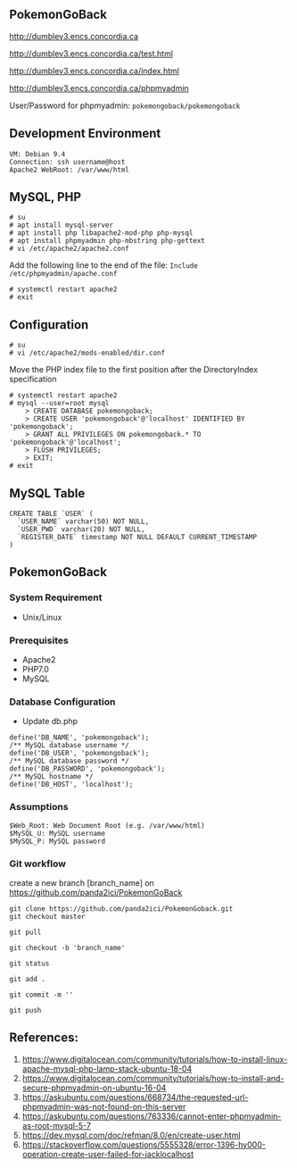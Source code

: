 ## PokemonGoBack

http://dumblev3.encs.concordia.ca

http://dumblev3.encs.concordia.ca/test.html

http://dumblev3.encs.concordia.ca/index.html


http://dumblev3.encs.concordia.ca/phpmyadmin

User/Password for phpmyadmin: ```pokemongoback/pokemongoback```

## Development Environment

```
VM: Debian 9.4
Connection: ssh username@host
Apache2 WebRoot: /var/www/html
```

## MySQL, PHP
```
# su
# apt install mysql-server
# apt install php libapache2-mod-php php-mysql
# apt install phpmyadmin php-mbstring php-gettext
# vi /etc/apache2/apache2.conf
```
Add the following line to the end of the file:
```Include /etc/phpmyadmin/apache.conf```
```
# systemctl restart apache2
# exit
```

## Configuration
``` shell
# su
# vi /etc/apache2/mods-enabled/dir.conf
```
Move the PHP index file to the first position after the DirectoryIndex specification 
```
# systemctl restart apache2
# mysql --user=root mysql
    > CREATE DATABASE pokemongoback;
    > CREATE USER 'pokemongoback'@'localhost' IDENTIFIED BY 'pokemongoback';
    > GRANT ALL PRIVILEGES ON pokemongoback.* TO 'pokemongoback'@'localhost';
    > FLUSH PRIVILEGES;
    > EXIT;
# exit
```

## MySQL Table

```mysql
CREATE TABLE `USER` (
  `USER_NAME` varchar(50) NOT NULL,
  `USER_PWD` varchar(20) NOT NULL,
  `REGISTER_DATE` timestamp NOT NULL DEFAULT CURRENT_TIMESTAMP
)
```

## PokemonGoBack
### System Requirement

* Unix/Linux

### Prerequisites

* Apache2
* PHP7.0
* MySQL

### Database Configuration
* Update db.php
```
define('DB_NAME', 'pokemongoback');
/** MySQL database username */
define('DB_USER', 'pokemongoback');
/** MySQL database password */
define('DB_PASSWORD', 'pokemongoback');
/** MySQL hostname */
define('DB_HOST', 'localhost');
```

### Assumptions

```
$Web_Root: Web Document Root (e.g. /var/www/html)
$MySQL_U: MySQL username
$MySQL_P: MySQL password
```
### Git workflow

create a new branch [branch_name] on https://github.com/panda2ici/PokemonGoBack

    git clone https://github.com/panda2ici/PokemonGoback.git
    git checkout master

    git pull

    git checkout -b 'branch_name'

    git status

    git add .

    git commit -m ''

    git push
    

## References:

1. https://www.digitalocean.com/community/tutorials/how-to-install-linux-apache-mysql-php-lamp-stack-ubuntu-18-04
2. https://www.digitalocean.com/community/tutorials/how-to-install-and-secure-phpmyadmin-on-ubuntu-16-04
3. https://askubuntu.com/questions/668734/the-requested-url-phpmyadmin-was-not-found-on-this-server
4. https://askubuntu.com/questions/763336/cannot-enter-phpmyadmin-as-root-mysql-5-7
5. https://dev.mysql.com/doc/refman/8.0/en/create-user.html
6. https://stackoverflow.com/questions/5555328/error-1396-hy000-operation-create-user-failed-for-jacklocalhost
